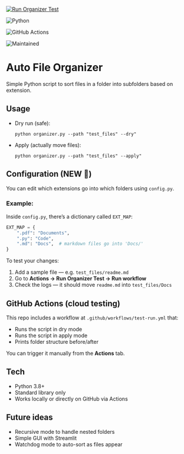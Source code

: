 [![Run Organizer Test](https://github.com/the-hitesh/auto-file-organizer/actions/workflows/test-run.yml/badge.svg)](https://github.com/<your-username>/auto-file-organizer/actions/workflows/test-run.yml)

![Python](https://img.shields.io/badge/Python-3.10-blue?logo=python)

![GitHub Actions](https://img.shields.io/badge/CI-GitHub%20Actions-blue?logo=githubactions)

![Maintained](https://img.shields.io/badge/Maintained-yes-brightgreen)

# Auto File Organizer

Simple Python script to sort files in a folder into subfolders based on extension.

## Usage
- Dry run (safe):  
  ```
  python organizer.py --path "test_files" --dry"
  ```
- Apply (actually move files):  
  ```
  python organizer.py --path "test_files" --apply"
  ```

## Configuration (NEW 🔧)
You can edit which extensions go into which folders using `config.py`.

### Example:
Inside `config.py`, there’s a dictionary called `EXT_MAP`:

```python
EXT_MAP = {
    ".pdf": "Documents",
    ".py": "Code",
    ".md": "Docs",  # markdown files go into 'Docs/'
}
```

To test your changes:
1. Add a sample file — e.g. `test_files/readme.md`
2. Go to **Actions → Run Organizer Test → Run workflow**
3. Check the logs — it should move `readme.md` into `test_files/Docs`

## GitHub Actions (cloud testing)
This repo includes a workflow at `.github/workflows/test-run.yml` that:
- Runs the script in dry mode  
- Runs the script in apply mode  
- Prints folder structure before/after

You can trigger it manually from the **Actions** tab.

## Tech
- Python 3.8+
- Standard library only
- Works locally or directly on GitHub via Actions

## Future ideas
- Recursive mode to handle nested folders
- Simple GUI with Streamlit
- Watchdog mode to auto-sort as files appear
